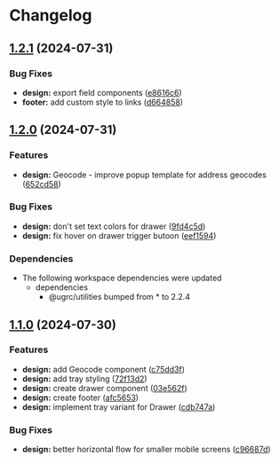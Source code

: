 # Changelog

## [1.2.1](https://github.com/agrc/kitchen-sink/compare/utah-design-system-v1.2.0...utah-design-system-v1.2.1) (2024-07-31)


### Bug Fixes

* **design:** export field components ([e8616c6](https://github.com/agrc/kitchen-sink/commit/e8616c60337d3b58df5a908b91d5f10078679af4))
* **footer:** add custom style to links ([d664858](https://github.com/agrc/kitchen-sink/commit/d66485802b666be669440080a63f32ec131a85ac))

## [1.2.0](https://github.com/agrc/kitchen-sink/compare/utah-design-system-v1.1.0...utah-design-system-v1.2.0) (2024-07-31)


### Features

* **design:** Geocode - improve popup template for address geocodes ([652cd58](https://github.com/agrc/kitchen-sink/commit/652cd58daae513e4a6bff8a7ddd41f885c007b13))


### Bug Fixes

* **design:** don't set text colors for drawer ([9fd4c5d](https://github.com/agrc/kitchen-sink/commit/9fd4c5d66363f54a460455391948f2aaac824f05))
* **design:** fix hover on drawer trigger butoon ([eef1594](https://github.com/agrc/kitchen-sink/commit/eef1594f7a03ed83295802d877b5566e91a5b6ec))


### Dependencies

* The following workspace dependencies were updated
  * dependencies
    * @ugrc/utilities bumped from * to 2.2.4

## [1.1.0](https://github.com/agrc/kitchen-sink/compare/utah-design-system-v1.0.0...utah-design-system-v1.1.0) (2024-07-30)


### Features

* **design:** add Geocode component ([c75dd3f](https://github.com/agrc/kitchen-sink/commit/c75dd3fc8e6df50da8a21149035d2d8819cfa451))
* **design:** add tray styling ([72f13d2](https://github.com/agrc/kitchen-sink/commit/72f13d21089da5ff242621add1cf1c5a756fee48))
* **design:** create drawer component ([03e562f](https://github.com/agrc/kitchen-sink/commit/03e562f4b0de516d9545cd1088624465e251a60e))
* **design:** create footer ([afc5653](https://github.com/agrc/kitchen-sink/commit/afc56536f966213e720d6ca7092c6d21e8f38470))
* **design:** implement tray variant for Drawer ([cdb747a](https://github.com/agrc/kitchen-sink/commit/cdb747a9fda4a301ed49da9e7621fd0eafc5ee9c))


### Bug Fixes

* **design:** better horizontal flow for smaller mobile screens ([c96687d](https://github.com/agrc/kitchen-sink/commit/c96687d5d79b013a13dd0fc4238cb5782258a0d1))

